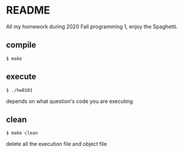 # README

All my homework during 2020 Fall programming 1, enjoy the Spaghetti.

## compile

```
$ make
```

## execute

```
$ ./hw0101
```
depends on what question's code you are executing

## clean

```
$ make clean
```
delete all the execution file and object file
